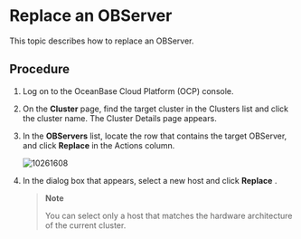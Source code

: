 # Replace an OBServer

This topic describes how to replace an OBServer.

## Procedure

1. Log on to the OceanBase Cloud Platform (OCP) console.

2. On the **Cluster** page, find the target cluster in the Clusters list and click the cluster name. The Cluster Details page appears.

3. In the **OBServers** list, locate the row that contains the target OBServer, and click **Replace** in the Actions column.

   ![10261608](https://obbusiness-private.oss-cn-shanghai.aliyuncs.com/doc/img/ocp/%E6%9B%BF%E6%8D%A2observer2.png)

4. In the dialog box that appears, select a new host and click **Replace** .

   > **Note**
   >
   > You can select only a host that matches the hardware architecture of the current cluster.
